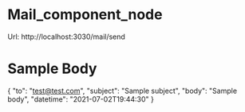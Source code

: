 # Mail_component_node

Url: http://localhost:3030/mail/send


# Sample Body 
{
    "to": "test@test.com",
    "subject": "Sample subject",
    "body": "Sample body",
    "datetime": "2021-07-02T19:44:30"
}